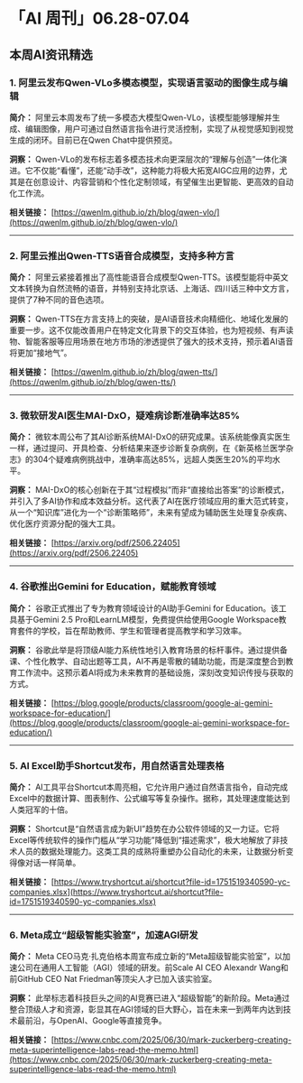 # 「AI 周刊」06.28-07.04

## 本周AI资讯精选

### 1. 阿里云发布Qwen-VLo多模态模型，实现语言驱动的图像生成与编辑

**简介：** 阿里云本周发布了统一多模态大模型Qwen-VLo，该模型能够理解并生成、编辑图像，用户可通过自然语言指令进行灵活控制，实现了从视觉感知到视觉生成的闭环。目前已在Qwen Chat中提供预览。

**洞察：** Qwen-VLo的发布标志着多模态技术向更深层次的“理解与创造”一体化演进。它不仅能“看懂”，还能“动手改”，这种能力将极大拓宽AIGC应用的边界，尤其是在创意设计、内容营销和个性化定制领域，有望催生出更智能、更高效的自动化工作流。

**相关链接：** [https://qwenlm.github.io/zh/blog/qwen-vlo/](https://qwenlm.github.io/zh/blog/qwen-vlo/)

---

### 2. 阿里云推出Qwen-TTS语音合成模型，支持多种方言

**简介：** 阿里云紧接着推出了高性能语音合成模型Qwen-TTS。该模型能将中英文文本转换为自然流畅的语音，并特别支持北京话、上海话、四川话三种中文方言，提供了7种不同的音色选项。

**洞察：** Qwen-TTS在方言支持上的突破，是AI语音技术向精细化、地域化发展的重要一步。这不仅能改善用户在特定文化背景下的交互体验，也为短视频、有声读物、智能客服等应用场景在地方市场的渗透提供了强大的技术支持，预示着AI语音将更加“接地气”。

**相关链接：** [https://qwenlm.github.io/zh/blog/qwen-tts/](https://qwenlm.github.io/zh/blog/qwen-tts/)

---

### 3. 微软研发AI医生MAI-DxO，疑难病诊断准确率达85%

**简介：** 微软本周公布了其AI诊断系统MAI-DxO的研究成果。该系统能像真实医生一样，通过提问、开具检查、分析结果来逐步诊断复杂病例，在《新英格兰医学杂志》的304个疑难病例挑战中，准确率高达85%，远超人类医生20%的平均水平。

**洞察：** MAI-DxO的核心创新在于其“过程模拟”而非“直接给出答案”的诊断模式，并引入了多AI协作和成本效益分析。这代表了AI在医疗领域应用的重大范式转变，从一个“知识库”进化为一个“诊断策略师”，未来有望成为辅助医生处理复杂疾病、优化医疗资源分配的强大工具。

**相关链接：** [https://arxiv.org/pdf/2506.22405](https://arxiv.org/pdf/2506.22405)

---

### 4. 谷歌推出Gemini for Education，赋能教育领域

**简介：** 谷歌正式推出了专为教育领域设计的AI助手Gemini for Education。该工具基于Gemini 2.5 Pro和LearnLM模型，免费提供给使用Google Workspace教育套件的学校，旨在帮助教师、学生和管理者提高教学和学习效率。

**洞察：** 谷歌此举是将顶级AI能力系统性地引入教育场景的标杆事件。通过提供备课、个性化教学、自动出题等工具，AI不再是零散的辅助功能，而是深度整合到教育工作流中。这预示着AI将成为未来教育的基础设施，深刻改变知识传授与获取的方式。

**相关链接：** [https://blog.google/products/classroom/google-ai-gemini-workspace-for-education/](https://blog.google/products/classroom/google-ai-gemini-workspace-for-education/)

---

### 5. AI Excel助手Shortcut发布，用自然语言处理表格

**简介：** AI工具平台Shortcut本周亮相，它允许用户通过自然语言指令，自动完成Excel中的数据计算、图表制作、公式编写等复杂操作。据称，其处理速度能达到人类冠军的十倍。

**洞察：** Shortcut是“自然语言成为新UI”趋势在办公软件领域的又一力证。它将Excel等传统软件的操作门槛从“学习功能”降低到“描述需求”，极大地解放了非技术人员的数据处理能力。这类工具的成熟将重塑办公自动化的未来，让数据分析变得像对话一样简单。

**相关链接：** [https://www.tryshortcut.ai/shortcut?file-id=1751519340590-yc-companies.xlsx](https://www.tryshortcut.ai/shortcut?file-id=1751519340590-yc-companies.xlsx)

---

### 6. Meta成立“超级智能实验室”，加速AGI研发

**简介：** Meta CEO马克·扎克伯格本周宣布成立新的“Meta超级智能实验室”，以加速公司在通用人工智能（AGI）领域的研发。前Scale AI CEO Alexandr Wang和前GitHub CEO Nat Friedman等顶尖人才已加入该实验室。

**洞察：** 此举标志着科技巨头之间的AI竞赛已进入“超级智能”的新阶段。Meta通过整合顶级人才和资源，彰显其在AGI领域的巨大野心，旨在未来一到两年内达到技术最前沿，与OpenAI、Google等直接竞争。

**相关链接：** [https://www.cnbc.com/2025/06/30/mark-zuckerberg-creating-meta-superintelligence-labs-read-the-memo.html](https://www.cnbc.com/2025/06/30/mark-zuckerberg-creating-meta-superintelligence-labs-read-the-memo.html)

